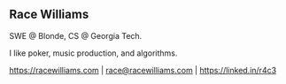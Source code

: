 ## Race Williams

SWE @ Blonde, CS @ Georgia Tech.

I like poker, music production, and algorithms.

https://racewilliams.com | race@racewilliams.com | https://linked.in/r4c3
